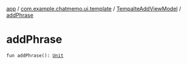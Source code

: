 [app](../../index.md) / [com.example.chatmemo.ui.template](../index.md) / [TempalteAddViewModel](index.md) / [addPhrase](./add-phrase.md)

# addPhrase

`fun addPhrase(): `[`Unit`](https://kotlinlang.org/api/latest/jvm/stdlib/kotlin/-unit/index.html)